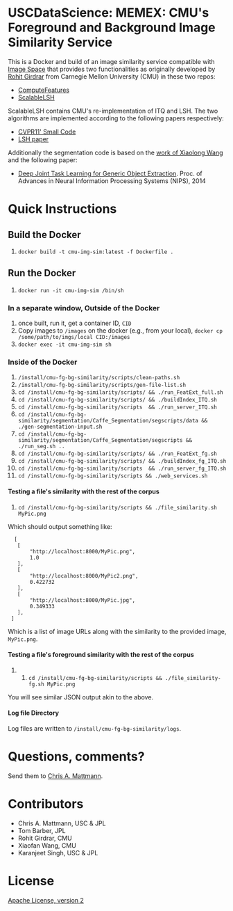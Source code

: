 # USCDataScience: MEMEX: CMU's Foreground and Background Image Similarity Service

This is a Docker and build of an image similarity service compatible with 
[Image Space](http://github.com/nasa-jpl-memex/image_space.git) that provides
two functionalities as originally developed by [Rohit Girdrar](https://github.com/rohitgirdhar) 
from Carnegie Mellon University (CMU) in these two repos:

* [ComputeFeatures](https://github.com/rohitgirdhar/ComputeFeatures)
* [ScalableLSH](https://github.com/rohitgirdhar-cmu-experimental/ScalableLSH)

ScalableLSH contains CMU's re-implementation of ITQ and LSH. The two algorithms 
are implemented according to the following papers respectively:

* [CVPR11' Small Code](http://slazebni.cs.illinois.edu/publications/cvpr11_small_code.pdf)
* [LSH paper](http://www.mit.edu/~andoni/LSH/)

Additionally the segmentation code is based on the 
[work of Xiaolong Wang](https://github.com/xiaolonw/nips14_loc_seg_testonly/tree/master/Caffe_Segmentation) 
and the following paper:

* [Deep Joint Task Learning for Generic Object Extraction](https://papers.nips.cc/paper/5547-deep-joint-task-learning-for-generic-object-extraction). 
Proc. of Advances in Neural Information Processing Systems (NIPS), 2014

# Quick Instructions

## Build the Docker

 1. `docker build -t cmu-img-sim:latest -f Dockerfile .`

## Run the Docker

  1. `docker run -it cmu-img-sim /bin/sh`

### In a separate window, Outside of the Docker

 1. once built, run it, get a container ID, `CID`
 2. Copy images to `/images` on the docker (e.g., from your local), `docker cp /some/path/to/imgs/local CID:/images`
 3. `docker exec -it cmu-img-sim sh`

### Inside of the Docker

 1. `/install/cmu-fg-bg-similarity/scripts/clean-paths.sh`
 2. `/install/cmu-fg-bg-similarity/scripts/gen-file-list.sh`
 3. `cd /install/cmu-fg-bg-similarity/scripts/ && ./run_FeatExt_full.sh`
 4. `cd /install/cmu-fg-bg-similarity/scripts/ && ./buildIndex_ITQ.sh`
 5. `cd /install/cmu-fg-bg-similarity/scripts  && ./run_server_ITQ.sh`
 6. `cd /install/cmu-fg-bg-similarity/segmentation/Caffe_Segmentation/segscripts/data && ./gen-segmentation-input.sh`
 7. `cd	/install/cmu-fg-bg-similarity/segmentation/Caffe_Segmentation/segscripts && ./run_seg.sh ..`
 8. `cd /install/cmu-fg-bg-similarity/scripts/ && ./run_FeatExt_fg.sh`
 9. `cd /install/cmu-fg-bg-similarity/scripts/ && ./buildIndex_fg_ITQ.sh`
 10. `cd /install/cmu-fg-bg-similarity/scripts  && ./run_server_fg_ITQ.sh`
 11. `cd /install/cmu-fg-bg-similarity/scripts && ./web_services.sh`

#### Testing a file's similarity with the rest of the corpus

 1. `cd /install/cmu-fg-bg-similarity/scripts && ./file_similarity.sh MyPic.png`

 Which should output something like:

 ```
   [
    [
        "http://localhost:8000/MyPic.png",
        1.0
    ],
    [
        "http://localhost:8000/MyPic2.png",
        0.422732
    ],
    [
        "http://localhost:8000/MyPic.jpg",
        0.349333
    ],
  ]

  ```

  Which is a list of image URLs along with the similarity to the provided image, `MyPic.png`.

#### Testing a file's foreground similarity with the rest of the corpus

 1. 1. `cd /install/cmu-fg-bg-similarity/scripts && ./file_similarity-fg.sh MyPic.png`

 You will see similar JSON output akin to the above.

#### Log file Directory

Log files are written to `/install/cmu-fg-bg-similarity/logs`.

# Questions, comments?
Send them to [Chris A. Mattmann](mailto:chris.a.mattmann@jpl.nasa.gov).

# Contributors
* Chris A. Mattmann, USC & JPL
* Tom Barber, JPL
* Rohit Girdrar, CMU
* Xiaofan Wang, CMU
* Karanjeet Singh, USC & JPL

# License
[Apache License, version 2](http://www.apache.org/licenses/LICENSE-2.0)
